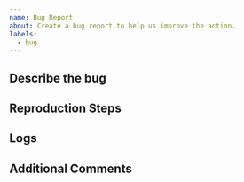 ```yaml
---
name: Bug Report
about: Create a bug report to help us improve the action.
labels:
  - bug
---
```


<!-- Please check the Q&A before posting an issue: https://github.com/JamesIves/fetch-api-data-action/discussions/categories/q-a -->

## Describe the bug

<!-- Please provide a clear and concise description of what the bug is. -->

## Reproduction Steps

<!-- Steps to reproduce the behavior. -->

## Logs

<!-- Please provide your deployment logs and a link or sample to/of your workflow. If the error message isn't revealing the problem please set ACTIONS_STEP_DEBUG to true in your repository's secrets menu and run the workflow again. -->

## Additional Comments

<!--Add any other context about the problem here. -->
